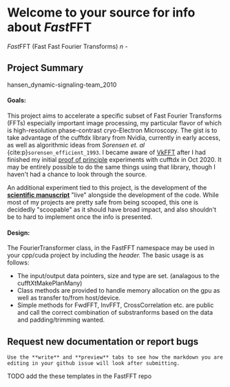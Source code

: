 # Welcome to your source for info about *Fast*FFT

*Fast*FFT (Fast Fast Fourier Transforms) _n_ - 


## Project Summary

hansen_dynamic-signaling-team_2010
#### Goals:

This project aims to accelerate a specific subset of Fast Fourier Transforms (FFTs) especially important image processing, my particular flavor of which is  high-resolution phase-contrast cryo-Electron Microscopy. The gist is to take advantage of the cufftdx library from Nvidia, currently in early access, as well as algorithmic ideas from *Sorensen et. al* {cite:p}`sorensen_efficient_1993`. I became aware of [VkFFT](https://github.com/DTolm/VkFFT) after I had finished my initial [proof of principle](https://github.com/bHimes/cisTEM_downstream_bah/blob/DFT/src/gpu/DFTbyDecomposition.cu) experiments with cufftdx in Oct 2020. It may be entirely possible to do the same things using that library, though I haven't had a chance to look through the source.

An additional experiment tied to this project, is the development of the [**scientific manuscript**](MS-label) "live" alongside the development of the code. While most of my projects are pretty safe from being scooped, this one is decidedly "scoopable" as it should have broad impact, and also shouldn't be to hard to implement once the info is presented.

#### Design:

The FourierTransformer class, in the FastFFT namespace may be used in your cpp/cuda project by including the *header.* The basic usage is as follows:

- The input/output data pointers, size and type are set. (analagous to the cufftXtMakePlanMany)
- Class methods are provided to handle memory allocation on the gpu as well as transfer to/from host/device.
- Simple methods for FwdFFT, InvFFT, CrossCorrelation etc. are public and call the correct combination of substranforms based on the data and padding/trimming wanted.


## Request new documentation or report bugs

```{margin} ***Formatting TIP***
Use the **write** and **preview** tabs to see how the markdown you are editing in your github issue will look after submitting.
```
TODO add the these templates in the FastFFT repo

<!-- TODO add the these templates in the FastFFT repo
If you do not find the info you need, please request it via [How Do I ... request](https://github.com/bHimes/cisTEM_docs/issues/new?assignees=&labels=documentation&template=how-do-i-do----.md&title=)
If you find a bug, like a broken link, please report it [using this form](https://github.com/bHimes/cisTEM_docs/issues/new?assignees=&labels=bug&template=bug_report.md&title=) -->









